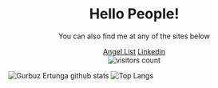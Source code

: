 <h1 align='center'>Hello People!</h1>

<p align='center'>You can also find me at any of the sites below</p>

<div align='center'>
  <a href="https://angel.co/u/gurbuz-ertunga">Angel List</a>
  <a href="https://www.linkedin.com/in/gurbuzertunga/">Linkedin</a>
</div>

<div align='center'>
  <img align='center' alt="visitors count" src="https://visitor-badge.glitch.me/badge?page_id=defoebrand.defoebrand">
</div>

![Gurbuz Ertunga github stats](https://github-readme-stats.vercel.app/api?username=gurbuzertunga&show_icons=true&theme=radical)
![Top Langs](https://github-readme-stats.vercel.app/api/top-langs/?username=gurbuzertunga&show_icons=true&theme=radical&layout=compact)
